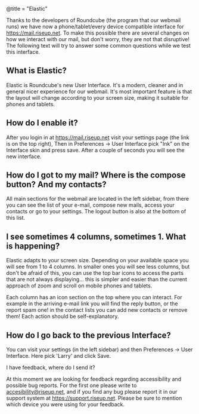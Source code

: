 @title = "Elastic"

Thanks to the developers of Roundcube (the program that our webmail runs) we have now a phone/tablet/every device compatible interface for https://mail.riseup.net. To make this possible there are several changes on how we interact with our mail, but don't worry, they are not that disruptive! The following text will try to answer some common questions while we test this interface.

## What is Elastic?

Elastic is Roundcube's new User Interface. It's a modern, cleaner and in general nicer experience for our webmail. It's most important feature is that the layout will change according to your screen size, making it suitable for phones and tablets.

## How do I enable it?

After you login in at https://mail.riseup.net visit your settings page (the link is on the top right), Then in Preferences -> User Interface pick "Ink" on the Interface skin and press save. After a couple of seconds you will see the new interface.

## How do I got to my mail? Where is the compose button? And my contacts?

All main sections for the webmail are located in the left sidebar, from there you can see the list of your e-mail, compose new mails, access your contacts or go to your settings. The logout button is also at the bottom of this list.

## I see sometimes 4 columns, sometimes 1. What is happening?

Elastic adapts to your screen size. Depending on your available space you will see from 1 to 4 columns. In smaller ones you will see less columns, but don't be afraid of this, you can use the top bar icons to access the parts that are not always displaying... this is simpler and easier than the current approach of zoom and scroll on mobile phones and tablets.

Each column has an icon section on the top where you can interact. For example in the arriving e-mail link you will find the reply button, or the report spam one! in the contact lists you can add new contacts or remove them! Each action should be self-explanatory.

## How do I go back to the previous Interface?

You can visit your settings (in the left sidebar) and then Preferences -> User Interface. Here pick 'Larry' and click Save.

I have feedback, where do I send it?

At this moment we are looking for feedback regarding accessibility and possible bug reports. For the first one please write to accesibility@riseup.net, and if you find any bug please report it in our support system at https://support.riseup.net. Please be sure to mention which device you were using for your feedback.